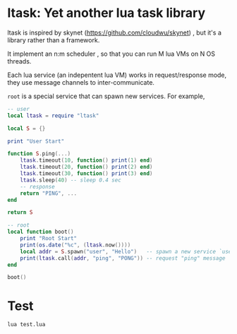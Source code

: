ltask: Yet another lua task library
============================

ltask is inspired by skynet (https://github.com/cloudwu/skynet) , but it's a library rather than a framework.

It implement an n:m scheduler , so that you can run M lua VMs on N OS threads.

Each lua service (an indepentent lua VM) works in request/response mode, they use message channels to inter-communicate.

`root` is a special service that can spawn new services. For example, 

```lua
-- user
local ltask = require "ltask"

local S = {}

print "User Start"

function S.ping(...)
	ltask.timeout(10, function() print(1) end)
	ltask.timeout(20, function() print(2) end)
	ltask.timeout(30, function() print(3) end)
	ltask.sleep(40) -- sleep 0.4 sec
	-- response
	return "PING", ...
end

return S
```

```lua
-- root
local function boot()
	print "Root Start"
	print(os.date("%c", (ltask.now())))
	local addr = S.spawn("user", "Hello")	-- spawn a new service `user`
	print(ltask.call(addr, "ping", "PONG"))	-- request "ping" message
end

boot()
```

Test
====
```
lua test.lua
```